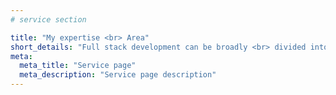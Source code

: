 ```yaml
---
# service section

title: "My expertise <br> Area"
short_details: "Full stack development can be broadly <br> divided into main categories, <br> each with a dynamic strategy."
meta:
  meta_title: "Service page"
  meta_description: "Service page description"
---
```

